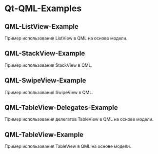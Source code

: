 # Qt-QML-Examples

## QML-ListView-Example

Пример использования ListView в QML на основе модели.

## QML-StackView-Example

Пример использования StackView в QML.

## QML-SwipeView-Example

Пример использования SwipeView в QML.

## QML-TableView-Delegates-Example

Пример использования делегатов TableView в QML на основе модели.

## QML-TableView-Example

Пример использования TableView в QML на основе модели.